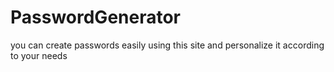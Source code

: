 # PasswordGenerator
you can create passwords easily using this site and personalize it according to your needs
